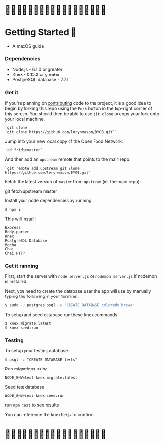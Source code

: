 # :beers::beer::beers::beer::beers::beer::beers::beer::beers::beers::beer::beers::beer::beers::beer::beers::beer::beers:
# Getting Started :beers:
* A macOS guide

### Dependencies

* Node.js - 6.1.0 or greater
* Knex - 0.15.2 or greater
* PostgreSQL database - 7.7.1

### Get it

If you're planning on [contributing](contributing.md) code to the project, it is a good idea to begin by forking this repo using the `Fork` button in the top-right corner of this screen. You should then be able to use `git clone` to copy your fork onto your local machine.

    `git clone 
    `git clone https://github.com/lorynmason/BYOB.git``

Jump into your new local copy of the Open Food Network:

    `cd fridgemaster`

And then add an `upstream` remote that points to the main repo:

    `git remote add upstream git clone https://github.com/lorynmason/BYOB.git`

Fetch the latest version of `master` from `upstream` (ie. the main repo):

git fetch upstream master

Install your node dependencies by running

`$ npm i`

This will install:
```
Express
Body-parser
Knex
PostgreSQL Database
Mocha
Chai
Chai HTTP
```


### Get it running

First, start the server with ``` node server.js ``` or ``` nodemon server.js ``` if nodemon is installed.

Next, you need to create the database user the app will use by manually typing the following in your terminal:

```sh
$ sudo -u postgres psql -c "CREATE DATABASE colorado_brews"
```

To setup and seed database run these knex commands
```
$ knex migrate:latest
$ knex seed:run
```
### Testing

To setup your testing database

```
$ psql -c "CREATE DATABASE tests"
```

Run migrations using

```
NODE_ENV=test knex migrate:latest
```

Seed test database

```
NODE_ENV=test knex seed:run
```

run `npm test` to see results

You can reference the knexfile.js to confirm.

# :beers::beer::beers::beer::beers::beer::beers::beer::beers::beers::beer::beers::beer::beers::beer::beers::beer::beers:

